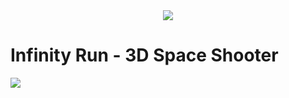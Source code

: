 <div align="center">
  <img src="http://i.imgur.com/4X9fAb3.png"></img>
</div>
<div>
  <h1>Infinity Run - 3D Space Shooter</h1>
  <img src="http://i.imgur.com/pyGXwyN.jpg"></img>
</div>